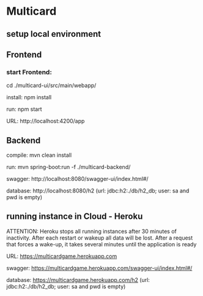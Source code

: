 # Multicard


## setup local environment

## Frontend

### start Frontend: 

cd ./multicard-ui/src/main/webapp/

install:    npm install

run:        npm start

URL:        http://localhost:4200/app 



## Backend
compile:      mvn clean install

run:          mvn spring-boot:run -f ./multicard-backend/

swagger:      http://localhost:8080/swagger-ui/index.html#/

database:     http://localhost:8080/h2 (url: jdbc:h2:./db/h2_db; user: sa and pwd is empty)



## running instance in Cloud - Heroku

ATTENTION: Heroku stops all running instances after 30 minutes of inactivity. After each restart or wakeup all data will be lost. After a request that forces a wake-up, it takes several minutes until the application is ready


URL:            https://multicardgame.herokuapp.com 

swagger:        https://multicardgame.herokuapp.com/swagger-ui/index.html#/

database:       https://multicardgame.herokuapp.com/h2 (url: jdbc:h2:./db/h2_db; user: sa and pwd is empty)
